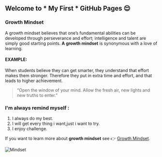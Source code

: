 ## Welcome to * My First * GitHub Pages :relieved:

### Growth Mindset ###
A growth mindset believes that one’s fundamental abilities can be developed through perseverance and effort; intelligence and talent are simply good starting points. **A growth mindset** is synonymous with a love of learning.

#### EXAMPLE: ####
When students believe they can get smarter, they understand that effort makes them stronger. Therefore they put in extra time and effort, and that leads to higher achievement.

> “Open the window of your mind. Allow the fresh air, new lights and new truths to enter.”

### I'm always remind myself : ###
1. I always do my best.
2. I will get every thing i want,just i want to try.
3. I enjoy challenge.

If you want to learn more about **growth mindset** see :point_right: [Growth Mindset](https://hbr.org/2016/01/what-having-a-growth-mindset-actually-means). 

![Mindset](https://ih1.redbubble.net/image.703752100.9302/fposter,small,wall_texture,product,750x1000.jpg)

